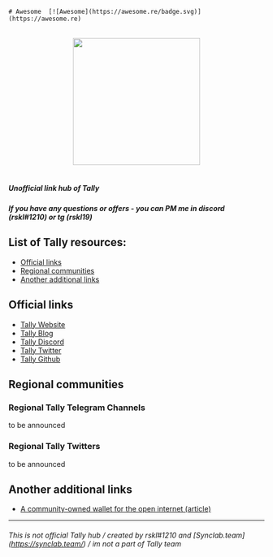 	# Awesome  [![Awesome](https://awesome.re/badge.svg)](https://awesome.re)

<p align="center">
  <br>
  <img width="250" src="https://pbs.twimg.com/profile_images/1403003643540869124/uRxP55ty_400x400.jpg?" >
  <br>
  <br>
</p>

##### Unofficial link hub of Tally 
##### If you have any questions or offers - you can PM me in discord (rskl#1210) or tg (rskl19)

## List of Tally resources:
- [Official links](#official-links)
- [Regional communities](#regional-communities)
- [Another additional links](#another-additional-links)

## Official links


- [Tally Website](https://tally.cash/)
- [Tally Blog](https://blog.tally.cash/)
- [Tally Discord](https://discord.gg/WvfJBkN8)
- [Tally Twitter](https://twitter.com/tallycash)
- [Tally Github](https://github.com/tallycash)





## Regional communities

### Regional Tally Telegram Channels

to be announced


### Regional Tally Twitters

to be announced

## Another additional links

- [A community-owned wallet for the open internet (article)](https://blog.tally.cash/a-community-owned-wallet-for-the-new-internet/)


------
###### This is not official Tally hub / created by rskl#1210 and [Synclab.team] (https://synclab.team/) / im not a part of Tally team
